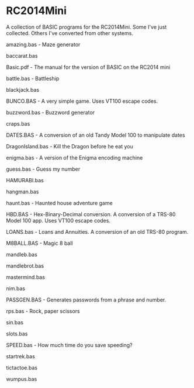 # RC2014Mini
A collection of BASIC programs for the RC2014Mini.  Some I've just collected.  Others I've converted from other systems.

amazing.bas - Maze generator

baccarat.bas

Basic.pdf - The manual for the version of BASIC on the RC2014 mini

battle.bas - Battleship

blackjack.bas

BUNCO.BAS - A very simple game.  Uses VT100 escape codes.

buzzword.bas - Buzzword generator

craps.bas

DATES.BAS - A conversion of an old Tandy Model 100 to manipulate dates

DragonIsland.bas - Kill the Dragon before he eat you

enigma.bas - A version of the Enigma encoding machine

guess.bas - Guess my number

HAMURABI.bas

hangman.bas

haunt.bas - Haunted house adventure game

HBD.BAS - Hex-Binary-Decimal conversion.  A conversion of a TRS-80 Model 100 app.  Uses VT100 escape codes.

LOANS.bas - Loans and Annuities.  A conversion of an old TRS-80 program.

M8BALL.BAS - Magic 8 ball

mandleb.bas

mandlebrot.bas

mastermind.bas

nim.bas

PASSGEN.BAS - Generates passwords from a phrase and number.

rps.bas - Rock, paper scissors

sin.bas

slots.bas

SPEED.bas - How much time do you save speeding?

startrek.bas

tictactoe.bas

wumpus.bas
